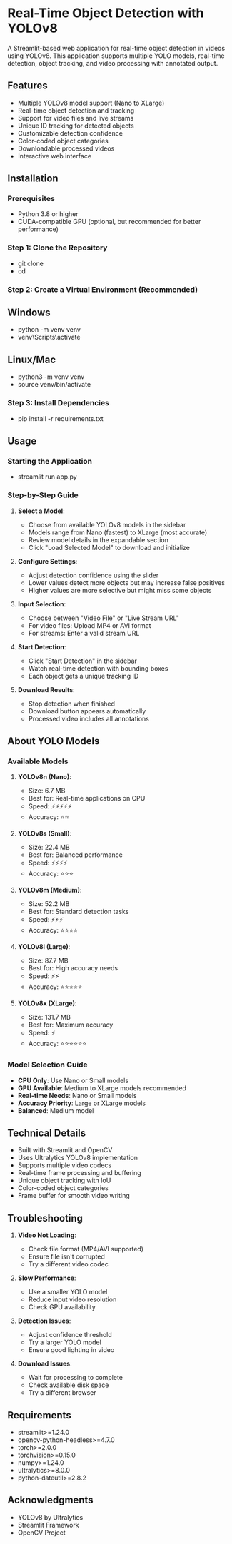 # Real-Time Object Detection with YOLOv8

A Streamlit-based web application for real-time object detection in videos using YOLOv8. This application supports multiple YOLO models, real-time detection, object tracking, and video processing with annotated output.

## Features

- Multiple YOLOv8 model support (Nano to XLarge)
- Real-time object detection and tracking
- Support for video files and live streams
- Unique ID tracking for detected objects
- Customizable detection confidence
- Color-coded object categories
- Downloadable processed videos
- Interactive web interface

## Installation

### Prerequisites
- Python 3.8 or higher
- CUDA-compatible GPU (optional, but recommended for better performance)

### Step 1: Clone the Repository 
- git clone <repository-url>
- cd <repository-name>

### Step 2: Create a Virtual Environment (Recommended)

## Windows
- python -m venv venv
- venv\Scripts\activate

## Linux/Mac
- python3 -m venv venv
- source venv/bin/activate

### Step 3: Install Dependencies
- pip install -r requirements.txt

## Usage

### Starting the Application
- streamlit run app.py


### Step-by-Step Guide

1. **Select a Model**:
   - Choose from available YOLOv8 models in the sidebar
   - Models range from Nano (fastest) to XLarge (most accurate)
   - Review model details in the expandable section
   - Click "Load Selected Model" to download and initialize

2. **Configure Settings**:
   - Adjust detection confidence using the slider
   - Lower values detect more objects but may increase false positives
   - Higher values are more selective but might miss some objects

3. **Input Selection**:
   - Choose between "Video File" or "Live Stream URL"
   - For video files: Upload MP4 or AVI format
   - For streams: Enter a valid stream URL

4. **Start Detection**:
   - Click "Start Detection" in the sidebar
   - Watch real-time detection with bounding boxes
   - Each object gets a unique tracking ID

5. **Download Results**:
   - Stop detection when finished
   - Download button appears automatically
   - Processed video includes all annotations

## About YOLO Models

### Available Models

1. **YOLOv8n (Nano)**:
   - Size: 6.7 MB
   - Best for: Real-time applications on CPU
   - Speed: ⚡⚡⚡⚡⚡
   - Accuracy: ⭐⭐

2. **YOLOv8s (Small)**:
   - Size: 22.4 MB
   - Best for: Balanced performance
   - Speed: ⚡⚡⚡⚡
   - Accuracy: ⭐⭐⭐

3. **YOLOv8m (Medium)**:
   - Size: 52.2 MB
   - Best for: Standard detection tasks
   - Speed: ⚡⚡⚡
   - Accuracy: ⭐⭐⭐⭐

4. **YOLOv8l (Large)**:
   - Size: 87.7 MB
   - Best for: High accuracy needs
   - Speed: ⚡⚡
   - Accuracy: ⭐⭐⭐⭐⭐

5. **YOLOv8x (XLarge)**:
   - Size: 131.7 MB
   - Best for: Maximum accuracy
   - Speed: ⚡
   - Accuracy: ⭐⭐⭐⭐⭐⭐

### Model Selection Guide

- **CPU Only**: Use Nano or Small models
- **GPU Available**: Medium to XLarge models recommended
- **Real-time Needs**: Nano or Small models
- **Accuracy Priority**: Large or XLarge models
- **Balanced**: Medium model

## Technical Details

- Built with Streamlit and OpenCV
- Uses Ultralytics YOLOv8 implementation
- Supports multiple video codecs
- Real-time frame processing and buffering
- Unique object tracking with IoU
- Color-coded object categories
- Frame buffer for smooth video writing

## Troubleshooting

1. **Video Not Loading**:
   - Check file format (MP4/AVI supported)
   - Ensure file isn't corrupted
   - Try a different video codec

2. **Slow Performance**:
   - Use a smaller YOLO model
   - Reduce input video resolution
   - Check GPU availability

3. **Detection Issues**:
   - Adjust confidence threshold
   - Try a larger YOLO model
   - Ensure good lighting in video

4. **Download Issues**:
   - Wait for processing to complete
   - Check available disk space
   - Try a different browser

## Requirements

- streamlit>=1.24.0
- opencv-python-headless>=4.7.0
- torch>=2.0.0
- torchvision>=0.15.0
- numpy>=1.24.0
- ultralytics>=8.0.0
- python-dateutil>=2.8.2

## Acknowledgments

- YOLOv8 by Ultralytics
- Streamlit Framework
- OpenCV Project